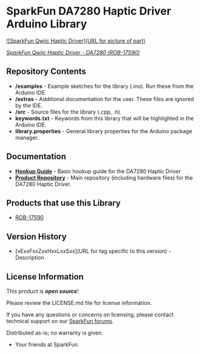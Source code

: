 SparkFun DA7280 Haptic Driver Arduino Library
========================================

[![SparkFun Qwiic Haptic Driver](URL for picture of part)](https://www.sparkfun.com/products/17590)

[*SparkFun Qwiic Haptic Driver - DA7280 (ROB-17590)*](https://www.sparkfun.com/products/17590)

<Basic description of the part.>

Repository Contents
-------------------

* **/examples** - Example sketches for the library (.ino). Run these from the Arduino IDE. 
* **/extras** - Additional documentation for the user. These files are ignored by the IDE.
* **/src** - Source files for the library (.cpp, .h).
* **keywords.txt** - Keywords from this library that will be highlighted in the Arduino IDE. 
* **library.properties** - General library properties for the Arduino package manager. 

Documentation
--------------

* **[Hookup Guide](https://learn.sparkfun.com/tutorials/1461)** - Basic hookup guide for the DA7280 Haptic Driver
* **[Product Repository](https://github.com/sparkfun/Qwiic_Haptic_Driver_DA7280)** - Main repository (including hardware files) for the DA7280 Haptic Driver.


Products that use this Library 
---------------------------------

* [ROB-17590](https://www.sparkfun.com/products/17590)

Version History
---------------
* [vExxFxxZxxHxxLxxSxx](URL for tag specific to this version) - Description 

License Information
-------------------

This product is _**open source**_! 

Please review the LICENSE.md file for license information. 

If you have any questions or concerns on licensing, please contact technical support on our [SparkFun forums](https://forum.sparkfun.com/viewforum.php?f=152).

Distributed as-is; no warranty is given.

- Your friends at SparkFun.

_<COLLABORATION CREDIT>_
